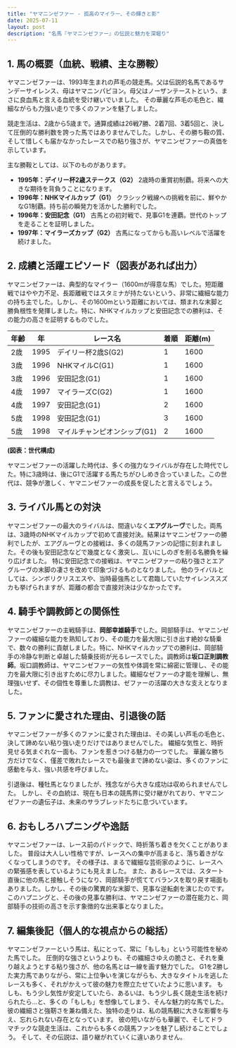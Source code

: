 ```yaml
---
title: "ヤマニンゼファー - 孤高のマイラー、その輝きと影"
date: 2025-07-11
layout: post
description: "名馬『ヤマニンゼファー』の伝説と魅力を深堀り"
---
```


## 1. 馬の概要（血統、戦績、主な勝鞍）

ヤマニンゼファーは、1993年生まれの芦毛の競走馬。父は伝説的名馬であるサンデーサイレンス、母はヤマニンパピヨン。母父はノーザンテーストという、まさに良血馬と言える血統を受け継いでいました。  その華麗な芦毛の毛色と、繊細ながらも力強い走りで多くのファンを魅了しました。

競走生活は、2歳から5歳まで。通算成績は26戦7勝、2着7回、3着5回と、決して圧倒的な勝利数を誇った馬ではありませんでした。しかし、その勝ち鞍の質、そして惜しくも届かなかったレースでの粘り強さが、ヤマニンゼファーの真価を示しています。

主な勝鞍としては、以下のものがあります。

* **1995年：デイリー杯2歳ステークス（G2）**  2歳時の重賞初制覇。将来への大きな期待を背負うことになります。
* **1996年：NHKマイルカップ（G1）**  クラシック戦線への挑戦を前に、鮮やかなG1制覇。持ち前の瞬発力を活かした勝利でした。
* **1996年：安田記念（G1）**  古馬との初対戦で、見事G1を連覇。世代のトップを走ることを証明しました。
* **1997年：マイラーズカップ（G2）**  古馬になってからも高いレベルで活躍を続けました。


## 2. 成績と活躍エピソード（図表があれば出力）

ヤマニンゼファーは、典型的なマイラー（1600mが得意な馬）でした。短距離戦ではやや力不足、長距離戦ではスタミナが持たないという、非常に繊細な能力の持ち主でした。しかし、その1600mという距離においては、類まれな末脚と勝負根性を発揮しました。特に、NHKマイルカップと安田記念での勝利は、その能力の高さを証明するものでした。

| 年齢 | 年 | レース名             | 着順 | 距離(m) |
|-----|----|----------------------|-----|---------|
| 2歳 | 1995 | デイリー杯2歳S(G2)    | 1   | 1600     |
| 3歳 | 1996 | NHKマイルC(G1)       | 1   | 1600     |
| 3歳 | 1996 | 安田記念(G1)         | 1   | 1600     |
| 4歳 | 1997 | マイラーズC(G2)       | 1   | 1600     |
| 4歳 | 1997 | 安田記念(G1)         | 2   | 1600     |
| 5歳 | 1998 | 安田記念(G1)         | 3   | 1600     |
| 5歳 | 1998 | マイルチャンピオンシップ(G1)| 2   | 1600     |


**(図表：世代構成)**

ヤマニンゼファーの活躍した時代は、多くの強力なライバルが存在した時代でした。特に3歳時は、後にG1で活躍する馬たちがひしめき合っていました。この世代は、競争が激しく、ヤマニンゼファーの成長を促したと言えるでしょう。


## 3. ライバル馬との対決

ヤマニンゼファーの最大のライバルは、間違いなく**エアグルーヴ**でした。両馬は、3歳時のNHKマイルカップで初めて直接対決。結果はヤマニンゼファーの勝利でしたが、エアグルーヴとの接戦は、多くの競馬ファンの記憶に刻まれました。その後も安田記念などで幾度となく激突し、互いにしのぎを削る名勝負を繰り広げました。  特に安田記念での接戦は、ヤマニンゼファーの粘り強さとエアグルーヴの末脚の凄さを改めて印象づけるものとなりました。  他のライバルとしては、シンボリクリスエスや、当時最強馬として君臨していたサイレンススズカも挙げられますが、距離の都合で直接対決は少なかったです。


## 4. 騎手や調教師との関係性

ヤマニンゼファーの主戦騎手は、**岡部幸雄騎手**でした。岡部騎手は、ヤマニンゼファーの繊細な能力を熟知しており、その能力を最大限に引き出す絶妙な騎乗で、数々の勝利に貢献しました。特に、NHKマイルカップでの勝利は、岡部騎手の冷静な判断と卓越した騎乗技術が光るレースでした。調教師は**坂口正則調教師**。坂口調教師は、ヤマニンゼファーの気性や体調を常に綿密に管理し、その能力を最大限に引き出すために尽力しました。繊細なゼファーの才能を理解し、無理強いせず、その個性を尊重した調教は、ゼファーの活躍の大きな支えとなりました。


## 5. ファンに愛された理由、引退後の話

ヤマニンゼファーが多くのファンに愛された理由は、その美しい芦毛の毛色と、決して諦めない粘り強い走りだけではありませんでした。  繊細な気性と、時折見せる気まぐれな一面も、ファンを惹きつける魅力の一つでした。  華麗な勝ち方だけでなく、僅差で敗れたレースでも最後まで諦めない姿は、多くのファンに感動を与え、強い共感を呼びました。

引退後は、種牡馬となりましたが、残念ながら大きな成功は収められませんでした。  しかし、その血統は、現在も日本の競馬界に受け継がれており、ヤマニンゼファーの遺伝子は、未来のサラブレッドたちに息づいています。


## 6. おもしろハプニングや逸話

ヤマニンゼファーは、レース前のパドックで、時折落ち着きを欠くことがありました。  普段は大人しい性格ですが、レースへの集中が高まると、落ち着きがなくなってしまうのです。  その様子は、まるで繊細な芸術家のように、レースへの緊張感を表しているようにも見えました。  また、あるレースでは、スタート直後に他の馬と接触しそうになり、岡部騎手が慌ててバランスを取り戻す場面もありました。しかし、その後の驚異的な末脚で、見事な逆転劇を演じたのです。  このハプニングと、その後の見事な勝利は、ヤマニンゼファーの潜在能力と、岡部騎手の技術の高さを示す象徴的な出来事となりました。


## 7. 編集後記（個人的な視点からの総括）

ヤマニンゼファーという馬は、私にとって、常に「もしも」という可能性を秘めた馬でした。  圧倒的な強さというよりも、その繊細さゆえの脆さと、それを乗り越えようとする粘り強さが、他の名馬とは一線を画す魅力でした。  G1を2勝した実力馬でありながら、常に上位争いを演じながらも、大きなタイトルを逃したレースも多く、それがかえって彼の魅力を際立たせていたように思います。  もしも、もう少し気性が安定していたら、あるいは、もう少し長く競走生活を続けられたら…と、多くの「もしも」を想像してしまう、そんな魅力的な馬でした。  彼の繊細さと強靭さを兼ね備えた、独特の走りは、私の競馬観に大きな影響を与え、忘れられない存在となっています。  彼の短いながらも華麗で、そしてドラマチックな競走生活は、これからも多くの競馬ファンを魅了し続けることでしょう。  そして、その伝説は、語り継がれていくに違いありません。
